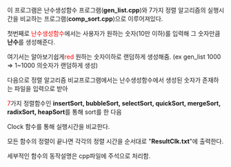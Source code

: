 이 프로그램은 난수생성함수 프로그램(**gen_list.cpp**)와 7가지 정렬 알고리즘의 실행시간을 비교하는 프로그램(**comp_sort.cpp**)으로 이루어져있다.

첫번째로 <span style="color:red">난수생성함수</span>에서는 사용자가 원하는 숫자(10만 이하)를 입력해 그 숫자만큼 **난수**를 생성해준다.

여기서는 알아보기쉽게<span style="color:red">red</span> 원하는 숫자이하로 랜덤하게 생성해줌. (ex gen_list 1000 => 1~1000 의숫자가 랜덤하게 생성) 

다음으로 정렬 알고리즘 비교프로그램에서는 난수생성함수에서 생성된 숫자가 존재하는 파일을 입력으로 받아 

<span style="color:red">7</span>가지 정렬함수인 **insertSort, bubbleSort, selectSort, quickSort, mergeSort, radixSort, heapSort**를 통해 sort를 한 다음

Clock 함수를 통해 실행시간을 비교한다. 

모든 함수의 정렬이 끝나면 각각의 정렬 시간을 순서대로 "**ResultClk.txt**"에 출력한다.

세부적인 함수의 동작설명은 cpp파일에 주석으로 처리함.
